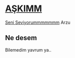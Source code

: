 # [AŞKIMM](http://startbootstrap.com/) 

[Seni Seviyorummmmmmm](http://startbootstrap.com/template-overviews/new-age/) Arzu

## Ne desem

Bilemedim yavrum ya..
